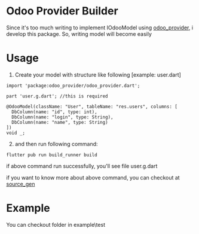 # Odoo Provider Builder

Since it's too much writing to implement IOdooModel using [odoo_provider](https://pub.dev/packages/odoo_provider), i develop this package. So, writing model will become easily

# Usage

1. Create your model with structure like following [example: user.dart]

```
import 'package:odoo_provider/odoo_provider.dart';

part 'user.g.dart'; //this is required

@OdooModel(className: "User", tableName: "res.users", columns: [
  DbColumn(name: "id", type: int),
  DbColumn(name: "login", type: String),
  DbColumn(name: "name", type: String)
])
void _;
```

2. and then run following command:

```
flutter pub run build_runner build
```

if above command run successfully, you'll see file user.g.dart

if you want to know more about above command, you can checkout at [source_gen](https://pub.dev/packages/source_gen)

# Example

You can checkout folder in example\test
